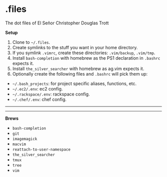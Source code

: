 # .files

The dot files of El Señor Christopher Douglas Trott

**Setup**

1. Clone to `~/.files`.
1. Create symlinks to the stuff you want in your home directory.
1. If you symlink `.vimrc`, create these directories: `.vim/backup`, `.vim/tmp`.
1. Install `bash-completion` with homebrew as the PS1 declaration in `.bashrc` expects it.
1. Install `the_silver_searcher` with homebrew as ag.vim expects it.
1. Optionally create the following files and `.bashrc` will pick them up:
  * `~/.bash_projects`: for project specific aliases, functions, etc.
  * `~/.ec2/.env`: ec2 config.
  * `~/.rackspace/.env`: rackspace config.
  * `~/.chef/.env`: chef config.

---
---

**Brews**

* `bash-completion`
* `git`
* `imagemagick`
* `macvim`
* `reattach-to-user-namespace`
* `the_silver_searcher`
* `tmux`
* `tree`
* `vim`
